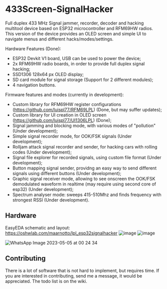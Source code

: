 # 433Screen-SignalHacker
Full duplex 433 MHz Signal jammer, recorder, decoder and hacking multitool device based on ESP32 microcontroller and RFM69HW radios. This version of the device provides an OLED screen and simple UI to navigate menus and different hacks/modes/settings.

Hardware Features (Done):
- ESP32 Devkit V1 board, USB can be used to power the device;
- 2x RFM69HW radio boards, in order to provide full duplex signal hacking;
- SSD1306 128x64 px OLED display;
- SD card module for signal storage (Support for 2 different modules);
- 4 navigation buttons.

Firmware features and modes (currently in development):
- Custom library for RFM69HW register configurations (https://github.com/luispl77/RFM69LPL) (Done, but may suffer updates);
- Custom library for UI creation in OLED screen (https://github.com/luispl77/UI1306LPL) (Done);
- Signal jamming and blocking mode, with various modes of "pollution" (Under development);
- Simple signal recorder mode, for OOK/FSK signals (Under development);
- Rolljam attack signal recorder and sender, for hacking cars with rolling codes (Under development);
- Signal file explorer for recorded signals, using custom file format (Under development);
- Button mapping signal sender, providng an easy way to send different signals using different buttons (Under development);
- Graphic signal receiver mode, allowing to see onscreen the OOK/FSK demodulated waveform in realtime (may require using second core of esp32) (Under development);
- Spectrum analyser mode: sweeps 415-510Mhz and finds frequency with strongest RSSI (Under development).

## Hardware
EasyEDA schematic and layout: https://oshwlab.com/maarnotto/lpl_esp32signalhacker
![image](https://user-images.githubusercontent.com/81360502/236343828-5eb571a6-c591-4fb2-bbef-8b55d704c261.png)
![image](https://user-images.githubusercontent.com/81360502/236343848-cd96bbe8-c5c1-4bd1-ad73-7ae4cd8e46e6.png)





![WhatsApp Image 2023-05-05 at 00 24 34](https://user-images.githubusercontent.com/81360502/236350820-bab8f90a-2e23-47e5-a12c-8dca480eee96.jpeg)


## Contributing

There is a lot of software that is not hard to implement, but requires time. If you are interested in contributing, send me a message, it would be appreciated. The todo list is on the wiki.
